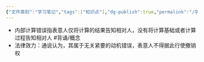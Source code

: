 ```yaml
---
{"文件类别":"学习笔记","tags":["知识点"],"dg-publish":true,"permalink":"/学习笔记studyup/知识点cheese/内部计算错误/","dgPassFrontmatter":true,"noteIcon":"","created":"2024-07-17T10:22:37.346+08:00","updated":"2024-09-11T12:13:21.771+08:00"}
---
```


- 内部计算错误指表意人仅将计算的结果告知相对人，没有将计算基础或者计算过程告知相对人 #背诵/概念 
- 法律效力：通说认为，其属于无关紧要的动机错误，表意人不得据此行使撤销权